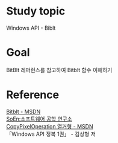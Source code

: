 # Study topic
  
Windows API - Biblt  
  
# Goal
  
BitBlt 레퍼런스를 참고하여 Bitblt 함수 이해하기  
  
# Reference
  
<a href = "https://docs.microsoft.com/en-us/windows/win32/api/wingdi/nf-wingdi-bitblt">Bitblt - MSDN</a>  
<a href = "http://www.soen.kr/">SoEn:소프트웨어 공학 연구소</a>  
<a href = "https://docs.microsoft.com/ko-kr/dotnet/api/system.drawing.copypixeloperation?view=netframework-4.8">CopyPixelOperation 열거형 - MSDN</a>  
「Windows API 정복 1권」 - 김상형 저
